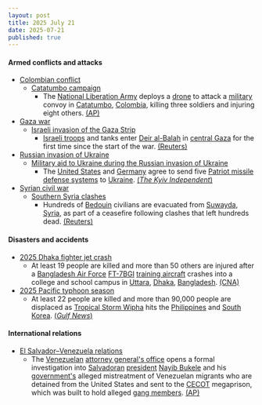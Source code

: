 ```yaml
---
layout: post
title: 2025 July 21
date: 2025-07-21
published: true
---
```



#### Armed conflicts and attacks

* [Colombian conflict](https://en.wikipedia.org/wiki/Colombian_conflict "Colombian conflict")
  * [Catatumbo campaign](https://en.wikipedia.org/wiki/Catatumbo_campaign "Catatumbo campaign")
    * The [National Liberation Army](https://en.wikipedia.org/wiki/National_Liberation_Army_%28Colombia%29 "National Liberation Army (Colombia)") deploys a [drone](https://en.wikipedia.org/wiki/Drone_warfare "Drone warfare") to attack a [military](https://en.wikipedia.org/wiki/Military_Forces_of_Colombia "Military Forces of Colombia") convoy in [Catatumbo](https://en.wikipedia.org/wiki/Catatumbo_region "Catatumbo region"), [Colombia](https://en.wikipedia.org/wiki/Colombia "Colombia"), killing three soldiers and injuring eight others. [(AP)](https://apnews.com/article/colombia-drone-attack-eln-catatumbo-61768f71290d2604a2d123d017cb18b4)
* [Gaza war](https://en.wikipedia.org/wiki/Gaza_war "Gaza war")
  * [Israeli invasion of the Gaza Strip](https://en.wikipedia.org/wiki/Israeli_invasion_of_the_Gaza_Strip "Israeli invasion of the Gaza Strip")
    * [Israeli troops](https://en.wikipedia.org/wiki/Israeli_Ground_Forces "Israeli Ground Forces") and tanks enter [Deir al-Balah](https://en.wikipedia.org/wiki/Deir_al-Balah "Deir al-Balah") in [central Gaza](https://en.wikipedia.org/wiki/Deir_al-Balah_Governorate "Deir al-Balah Governorate") for the first time since the start of the war. [(Reuters)](https://www.reuters.com/world/middle-east/israel-sends-tanks-into-gazas-deir-al-balah-raising-concerns-among-hostage-2025-07-21/)
* [Russian invasion of Ukraine](https://en.wikipedia.org/wiki/Russian_invasion_of_Ukraine "Russian invasion of Ukraine")
  * [Military aid to Ukraine during the Russian invasion of Ukraine](https://en.wikipedia.org/wiki/Military_aid_to_Ukraine_during_the_Russo-Ukrainian_War "Military aid to Ukraine during the Russo-Ukrainian War")
    * The [United States](https://en.wikipedia.org/wiki/United_States "United States") and [Germany](https://en.wikipedia.org/wiki/Germany "Germany") agree to send five [Patriot missile defense systems](https://en.wikipedia.org/wiki/MIM-104_Patriot "MIM-104 Patriot") to [Ukraine](https://en.wikipedia.org/wiki/Ukraine "Ukraine"). [(*The Kyiv Independent*)](https://kyivindependent.com/us-germany-agree-to-deliver-5-patriot-systems-to-ukraine/)
* [Syrian civil war](https://en.wikipedia.org/wiki/Syrian_civil_war "Syrian civil war")
  * [Southern Syria clashes](https://en.wikipedia.org/wiki/Southern_Syria_clashes_%28July_2025%E2%80%93present%29 "Southern Syria clashes (July 2025–present)")
    * Hundreds of [Bedouin](https://en.wikipedia.org/wiki/Bedouin "Bedouin") civilians are evacuated from [Suwayda](https://en.wikipedia.org/wiki/Suwayda "Suwayda"), [Syria](https://en.wikipedia.org/wiki/Syria "Syria"), as part of a ceasefire following clashes that left hundreds dead. [(Reuters)](https://www.reuters.com/world/middle-east/bedouin-civilians-evacuate-syrias-sweida-tense-truce-holds-2025-07-21/)

#### Disasters and accidents

* [2025 Dhaka fighter jet crash](https://en.wikipedia.org/wiki/2025_Dhaka_fighter_jet_crash "2025 Dhaka fighter jet crash")
  * At least 19 people are killed and more than 50 others are injured after a [Bangladesh Air Force](https://en.wikipedia.org/wiki/Bangladesh_Air_Force "Bangladesh Air Force") [FT-7BGI](https://en.wikipedia.org/wiki/List_of_Chengdu_J-7_variants#F-7BGI "List of Chengdu J-7 variants") [training aircraft](https://en.wikipedia.org/wiki/Training_aircraft "Training aircraft") crashes into a college and school campus in [Uttara](https://en.wikipedia.org/wiki/Uttara_%28neighbourhood%29 "Uttara (neighbourhood)"), [Dhaka](https://en.wikipedia.org/wiki/Dhaka "Dhaka"), [Bangladesh](https://en.wikipedia.org/wiki/Bangladesh "Bangladesh"). [(CNA)](https://www.channelnewsasia.com/asia/bangladesh-air-force-plane-crash-college-campus-people-killed-5249621)
* [2025 Pacific typhoon season](https://en.wikipedia.org/wiki/2025_Pacific_typhoon_season "2025 Pacific typhoon season")
  * At least 22 people are killed and more than 90,000 people are displaced as [Tropical Storm Wipha](https://en.wikipedia.org/wiki/Tropical_Storm_Wipha_%282025%29 "Tropical Storm Wipha (2025)") hits the [Philippines](https://en.wikipedia.org/wiki/Philippines "Philippines") and [South Korea](https://en.wikipedia.org/wiki/South_Korea "South Korea"). [(*Gulf News*)](https://gulfnews.com/world/asia/400-flights-affected-22-killed-as-typhoon-wipha-batters-china-south-korea-vietnam-philippines-1.500205234)

#### International relations

* [El Salvador–Venezuela relations](https://en.wikipedia.org/wiki/El_Salvador%E2%80%93Venezuela_relations "El Salvador–Venezuela relations")
  * The [Venezuelan](https://en.wikipedia.org/wiki/Venezuela "Venezuela") [attorney general's office](https://en.wikipedia.org/wiki/Public_Ministry_of_Venezuela "Public Ministry of Venezuela") opens a formal investigation into [Salvadoran](https://en.wikipedia.org/wiki/El_Salvador "El Salvador") [president](https://en.wikipedia.org/wiki/President_of_El_Salvador "President of El Salvador") [Nayib Bukele](https://en.wikipedia.org/wiki/Nayib_Bukele "Nayib Bukele") and his [government's](https://en.wikipedia.org/wiki/Government_of_El_Salvador "Government of El Salvador") alleged mistreatment of Venezuelan migrants who are detained from the United States and sent to the [CECOT](https://en.wikipedia.org/wiki/CECOT "CECOT") megaprison, which was built to hold alleged [gang members](https://en.wikipedia.org/wiki/Salvadoran_gang_crackdown "Salvadoran gang crackdown"). [(AP)](https://apnews.com/article/venezuela-el-salvador-migrants-prisoners-a13efd9b87d9ce30c3b3ee45e0253745)
